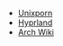 
- [Unixporn](https://www.reddit.com/r/unixporn/)
- [Hyprland](https://hyprland.org/)
- [Arch Wiki]()